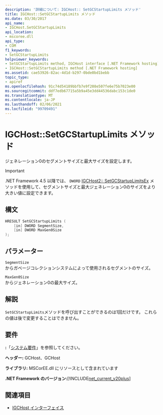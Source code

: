 ```yaml
---
description: '詳細について: IGCHost:: SetGCStartupLimits メソッド'
title: IGCHost::SetGCStartupLimits メソッド
ms.date: 03/30/2017
api_name:
- IGCHost.SetGCStartupLimits
api_location:
- mscoree.dll
api_type:
- COM
f1_keywords:
- SetGCStartupLimits
helpviewer_keywords:
- SetGCStartupLimits method, IGCHost interface [.NET Framework hosting]
- IGCHost::SetGCStartupLimits method [.NET Framework hosting]
ms.assetid: cae53926-82ac-4d1d-b297-0bde0bd1bebb
topic_type:
- apiref
ms.openlocfilehash: 91c74d54189bbfb7e9f208e507fe6e75b7023e00
ms.sourcegitcommit: ddf7edb67715a5b9a45e3dd44536dabc153c1de0
ms.translationtype: MT
ms.contentlocale: ja-JP
ms.lasthandoff: 02/06/2021
ms.locfileid: "99709491"
---
```

# <a name="igchostsetgcstartuplimits-method"></a>IGCHost::SetGCStartupLimits メソッド

ジェネレーション0のセグメントサイズと最大サイズを設定します。  
  
> [!IMPORTANT]
> .NET Framework 4.5 以降では、 `DWORD` [IGCHost2:: SetGCStartupLimitsEx](igchost2-setgcstartuplimitsex-method.md) メソッドを使用して、セグメントサイズと最大ジェネレーション0のサイズをより大きい値に設定できます。  
  
## <a name="syntax"></a>構文  
  
```cpp  
HRESULT SetGCStartupLimits (  
    [in] DWORD SegmentSize,  
    [in] DWORD MaxGen0Size  
);  
```  
  
## <a name="parameters"></a>パラメーター  

 `SegmentSize`  
 からガベージコレクションシステムによって使用されるセグメントのサイズ。  
  
 `MaxGen0Size`  
 からジェネレーション0の最大サイズ。  
  
## <a name="remarks"></a>解説  

 `SetGCStartupLimits`メソッドを呼び出すことができるのは1回だけです。 これらの値は後で変更することはできません。  
  
## <a name="requirements"></a>要件  

 **:**「[システム要件](../../get-started/system-requirements.md)」を参照してください。  
  
 **ヘッダー:** GCHost、GCHost  
  
 **ライブラリ:** MSCorEE.dll にリソースとして含まれています  
  
 **.NET Framework のバージョン:**[!INCLUDE[net_current_v20plus](../../../../includes/net-current-v20plus-md.md)]  
  
## <a name="see-also"></a>関連項目

- [IGCHost インターフェイス](igchost-interface.md)
